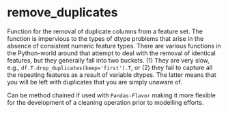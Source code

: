 # remove_duplicates

Function for the removal of duplicate columns from a feature set. The function is impervious to the types of dtype problems that arise in the absence of consistent numeric feature types. There are various functions in the Python-world around that attempt to deal with the removal of identical features, but they generally fall into two buckets. (1) They are very slow, e.g., ```df.T.drop_duplicates(keep='first').T```, or (2) they fail to capture all the repeating features as a result of variable dtypes. The latter means that you will be left with duplicates that you are simply unaware of. 

Can be method chained if used with ```Pandas-Flavor``` making it more flexible for the development of a cleaning operation prior to modelling efforts. 
